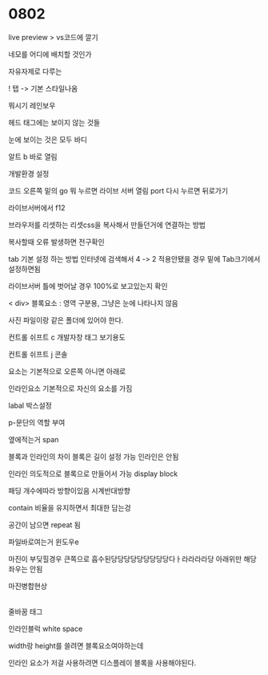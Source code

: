 # 0802

live preview > vs코드에 깔기

네모를 어디에 배치할 것인가

자유자제로 다루는

! 탭 -> 기본 스타일나옴

뭐시기 레인보우

헤드 태그에는 보이지 않는 것들

눈에 보이는 것은 모두 바디

알트  b 바로 열림

개발환경 설정

코드 오른쪽 밑의 go 뭐 누르면 라이브 서버 열림 port 다시 누르면 뒤로가기

라이브서버에서 f12

브라우저를 리셋하는 리셋css을 복사해서 만들던거에 연결하는 방법

복사할때 오류 발생하면 전구확인

tab 기본 설정 하는 방법 인터넷에 검색해서 4 -> 2 적용안됐을 경우  밑에 Tab크기에서 설정하면됨

라이브서버 틀에 벗어날 경우 100%로 보고있는지 확인

< div> 블록요소 : 영역 구분용, 그냥은 눈에 나타나지 않음

사진 파일이랑 같은 폴더에 있어야 한다.

컨트롤 쉬프트 c 개발자창 태그 보기용도

컨트롤 쉬프트 j 콘솔

요소는 기본적으로 오른쪽 아니면 아래로

인라인요소 기본적으로 자신의 요소를 가짐

labal 박스설정

p-문단의 역할 부여

옆에적는거 span

블록과 인라인의 차이 블록은 길이 설정 가능 인라인은 안됨

인라인 의도적으로 블록으로 만들어서 가능 display block

패딩 개수에따라 방향이있음 시계반대방향

contain 비율을 유지하면서 최대한 담는겅

공간이 남으면 repeat 됨

파일바로여는거 윈도우e

마진이 부딪힐경우 큰쪽으로 흡수된당당당당당당당당당다ㅏ라라라라당 아래위만 해당 좌우는 안됨

마진병합현상

<br> 줄바꿈 태그

인라인블럭 white space

width랑 height를 쓸려면 블록요소여야하는데

인라인 요소가 저걸 사용하려면 디스플레이 블록을 사용해야된다.
